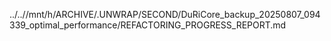 ../..//mnt/h/ARCHIVE/.UNWRAP/SECOND/DuRiCore_backup_20250807_094339_optimal_performance/REFACTORING_PROGRESS_REPORT.md